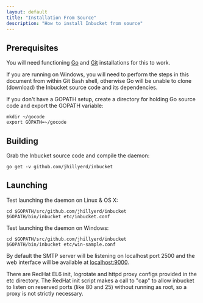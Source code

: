 ```yaml
---
layout: default
title: "Installation From Source"
description: "How to install Inbucket from source"
---
```


## Prerequisites

You will need functioning [Go][1] and [Git][2] installations for this to work. 

If you are running on Windows, you will need to perform the steps in this document from within
Git Bash shell, otherwise Go will be unable to clone (download) the Inbucket source code and
its dependencies.

If you don't have a GOPATH setup, create a directory for holding Go source code
and export the GOPATH variable:

    mkdir ~/gocode
    export GOPATH=~/gocode

## Building

Grab the Inbucket source code and compile the daemon:

    go get -v github.com/jhillyerd/inbucket

## Launching

Test launching the daemon on Linux & OS X:

    cd $GOPATH/src/github.com/jhillyerd/inbucket
    $GOPATH/bin/inbucket etc/inbucket.conf

Test launching the daemon on Windows:

    cd $GOPATH/src/github.com/jhillyerd/inbucket
    $GOPATH/bin/inbucket etc/win-sample.conf

By default the SMTP server will be listening on localhost port 2500 and
the web interface will be available at [localhost:9000](http://localhost:9000/).

There are RedHat EL6 init, logrotate and httpd proxy configs provided in the etc directory.
The RedHat init script makes a call to "cap" to allow inbucket to listen on reserved ports
(like 80 and 25) without running as root, so a proxy is not strictly necessary.

[1]: http://golang.org/
[2]: http://git-scm.com/
